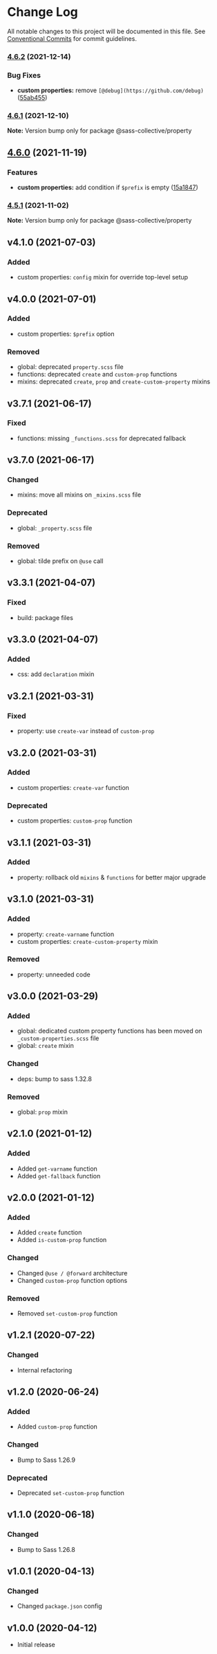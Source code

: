 # Change Log

All notable changes to this project will be documented in this file.
See [Conventional Commits](https://conventionalcommits.org) for commit guidelines.

### [4.6.2](https://github.com/sass-collective/sass-collective/compare/@sass-collective/property@4.6.1...@sass-collective/property@4.6.2) (2021-12-14)


### Bug Fixes

* **custom properties:** remove `[@debug](https://github.com/debug)` ([55ab455](https://github.com/sass-collective/sass-collective/commit/55ab4550e1c2bafceaa6332f961a1c27987315ce))




### [4.6.1](https://github.com/sass-collective/sass-collective/compare/@sass-collective/property@4.6.0...@sass-collective/property@4.6.1) (2021-12-10)

**Note:** Version bump only for package @sass-collective/property






## [4.6.0](https://github.com/sass-collective/sass-collective/compare/@sass-collective/property@4.5.1...@sass-collective/property@4.6.0) (2021-11-19)


### Features

* **custom properties:** add condition if `$prefix` is empty ([15a1847](https://github.com/sass-collective/sass-collective/commit/15a184754165a765041c3120f1fb2439ba5ef8a3))



### [4.5.1](https://github.com/sass-collective/sass-collective/compare/@sass-collective/property@4.5.0...@sass-collective/property@4.5.1) (2021-11-02)

**Note:** Version bump only for package @sass-collective/property




## v4.1.0 (2021-07-03)

### Added

* custom properties: `config` mixin for override top-level setup

## v4.0.0 (2021-07-01)

### Added

* custom properties: `$prefix` option

### Removed

* global: deprecated `property.scss` file
* functions: deprecated `create` and `custom-prop` functions
* mixins: deprecated `create`, `prop` and `create-custom-property` mixins

## v3.7.1 (2021-06-17)

### Fixed

* functions: missing `_functions.scss` for deprecated fallback

## v3.7.0 (2021-06-17)

### Changed

* mixins: move all mixins on `_mixins.scss` file

### Deprecated

* global: `_property.scss` file

### Removed

* global: tilde prefix on `@use` call

## v3.3.1 (2021-04-07)

### Fixed

* build: package files

## v3.3.0 (2021-04-07)

### Added

* css: add `declaration` mixin

## v3.2.1 (2021-03-31)

### Fixed

* property: use `create-var` instead of `custom-prop`

## v3.2.0 (2021-03-31)

### Added

* custom properties: `create-var` function

### Deprecated

* custom properties: `custom-prop` function

## v3.1.1 (2021-03-31)

### Added

* property: rollback old `mixins` & `functions` for better major upgrade

## v3.1.0 (2021-03-31)

### Added

* property: `create-varname` function
* custom properties: `create-custom-property` mixin

### Removed

* property: unneeded code

## v3.0.0 (2021-03-29)

### Added

* global: dedicated custom property functions has been moved on `_custom-properties.scss` file
* global: `create` mixin

### Changed

* deps: bump to sass 1.32.8

### Removed

* global: `prop` mixin

## v2.1.0 (2021-01-12)

### Added

* Added `get-varname` function
* Added `get-fallback` function

## v2.0.0 (2021-01-12)

### Added

* Added `create` function
* Added `is-custom-prop` function

### Changed

* Changed `@use / @forward` architecture
* Changed `custom-prop` function options

### Removed

* Removed `set-custom-prop` function

## v1.2.1 (2020-07-22)

### Changed

* Internal refactoring

## v1.2.0 (2020-06-24)

### Added

* Added `custom-prop` function

### Changed

* Bump to Sass 1.26.9

### Deprecated

* Deprecated `set-custom-prop` function

## v1.1.0 (2020-06-18)

### Changed

* Bump to Sass 1.26.8

## v1.0.1 (2020-04-13)

### Changed

* Changed `package.json` config

## v1.0.0 (2020-04-12)

* Initial release
